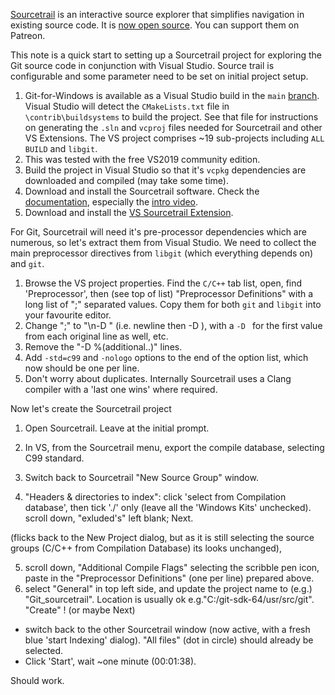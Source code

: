 [Sourcetrail](https://www.sourcetrail.com) is an interactive source explorer that simplifies navigation in existing source code. It is [now open source](https://www.sourcetrail.com/blog/open_source/). You can support them on Patreon.

This note is a quick start to setting up a Sourcetrail project for exploring the Git source code in conjunction with Visual Studio. Source trail is configurable and some parameter need to be set on initial project setup.

1. Git-for-Windows is available as a Visual Studio build in the `main` [branch](https://github.com/git-for-windows/git/tree/main). Visual Studio will detect the `CMakeLists.txt` file in `\contrib\buildsystems` to build the project. See that file for instructions on generating the `.sln` and `vcproj` files needed for Sourcetrail and other VS Extensions. The VS project comprises ~19 sub-projects including `ALL BUILD` and `libgit`.
2. This was tested with the free VS2019 community edition.
3. Build the project in Visual Studio so that it's `vcpkg` dependencies are downloaded and compiled (may take some time).
4. Download and install the Sourcetrail software. Check the [documentation](https://www.sourcetrail.com/documentation/), especially the [intro video](https://youtu.be/7fguPwKR_7Y).
5. Download and install the [VS Sourcetrail Extension](https://marketplace.visualstudio.com/items?itemName=vs-publisher-1208751.SourcetrailExtension).

For Git, Sourcetrail will need it's pre-processor dependencies which are numerous, so let's extract them from Visual Studio. We need to collect the main preprocessor directives from `libgit` (which everything depends on) and `git`.

1. Browse the VS project properties. Find the `C/C++` tab list, open, find 'Preprocessor', then (see top of list) "Preprocessor Definitions" with a long list of ";" separated values. Copy them for both `git` and `libgit` into your favourite editor.
2. Change ";" to "\n-D " (i.e. newline then -D ), with a `-D ` for the first value from each original line as well, etc.
3. Remove the "-D %(additional..)" lines.
4. Add `-std=c99` and `-nologo` options to the end of the option list, which now should be one per line.
5. Don't worry about duplicates. Internally Sourcetrail uses a Clang compiler with a 'last one wins' where required.

Now let's create the Sourcetrail project
1. Open Sourcetrail. Leave at the initial prompt.
2. In VS, from the Sourcetrail menu, export the compile database, selecting C99 standard.
3. Switch back to Sourcetrail "New Source Group" window.

4. "Headers & directories to index": click 'select from Compilation database', then tick './' only (leave all the 'Windows Kits' unchecked). scroll down, "exluded's" left blank; Next.

(flicks back to the New Project dialog, but as it is still selecting the source groups (C/C++ from Compilation Database) its looks unchanged),

5. scroll down, "Additional Compile Flags" selecting the scribble pen icon, paste in the "Preprocessor Definitions" (one per line) prepared above.
6. select "General" in top left side, and update the project name to (e.g.) "Git_sourcetrail". Location is usually ok e.g."C:/git-sdk-64/usr/src/git".
"Create" ! (or maybe Next)

* switch back to the other Sourcetrail window (now active, with a fresh blue 'start Indexing' dialog). "All files" (dot in circle) should already be selected.
* Click 'Start', wait ~one minute (00:01:38).

Should work.